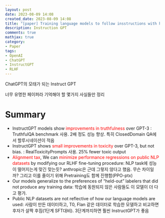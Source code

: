 ```yaml
---
layout: post
date: 2023-08-09 14:08
created_date: 2023-08-09 14:08
title: "[paper] Training language models to follow insstructions with human feedback"
description: Instruction GPT
comments: true
mathjax: true
category:
- Paper
tags:
- OpenAI
- ChatGPT
- InstructGPT
- RLHF
---
```


ChatGPT의 모태가 되는 Instruct GPT
<!--more-->

<style>
r{color:Red}
o{color:Orange}
g{color:Green}
</style>

너무 유명한 페이퍼라 기억해야 할 몇가지 사실들만 정리

# Summary
- InstructGPT models show <r>improvements in truthfulness</r> over GPT-3 : TruthfulQA benchmark 사용. 2배 정도 성능 향상. 특히 ClosedDomain QA에서 할루시네이션이 적음
- InstructGPT shows <r>small improvements in toxicity</r> over GPT-3, but not bias. : RealToxicityPrompts 사용. 25% fewer toxic output
- <r>Alignment tax</r>, We can <r>minimize performance regressions on public NLP datasets</r> by modifying our RLHF fine-tuning procedure: NLP task에 성능이 떨어지는게 맞긴 맞는듯? anthropic은 근데 그렇지 않다고 했음. 무슨 차이일까? 그리고 이를 줄이기 위해 Pretraining도 함께 진행함(PPO-ptx)
- Our models generalize to the preferences of “held-out” labelers that did not produce any training data: 학습에 동원되지 않은 사람들도 이 모델이 더 다고 평가.
- Public NLP datasets are not reflective of how our language models are used: 사람이 만든 데이터하고, T0, Flan 같은 데이터로 학습한 모델하고 비교하면 후자가 살짝 후짐(1단계 SFT대비). 3단계까지하면 훨씬 InstructGPT가 좋음
